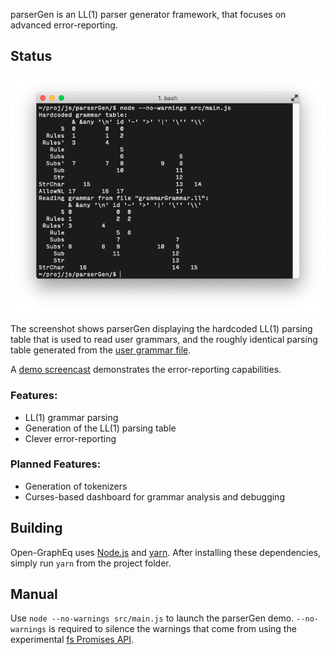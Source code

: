 parserGen is an LL(1) parser generator framework, that focuses on advanced error-reporting.

## Status

![Screenshot](screenshot.png)

The screenshot shows parserGen displaying the hardcoded LL(1) parsing table that is used to read user grammars, and the roughly identical parsing table generated from the [user grammar file](src/grammarGrammar.ll).

A [demo screencast](https://youtu.be/txinLs_xuvc) demonstrates the error-reporting capabilities.

### Features:
- LL(1) grammar parsing
- Generation of the LL(1) parsing table
- Clever error-reporting

### Planned Features:
- Generation of tokenizers
- Curses-based dashboard for grammar analysis and debugging

## Building
Open-GraphEq uses [Node.js](https://nodejs.org/en/) and [yarn](https://yarnpkg.com/en/). After installing these dependencies, simply run `yarn` from the project folder.

## Manual
Use `node --no-warnings src/main.js` to launch the parserGen demo. `--no-warnings` is required to silence the warnings that come from using the experimental [fs Promises API](https://nodejs.org/api/fs.html#fs_fs_promises_api).
